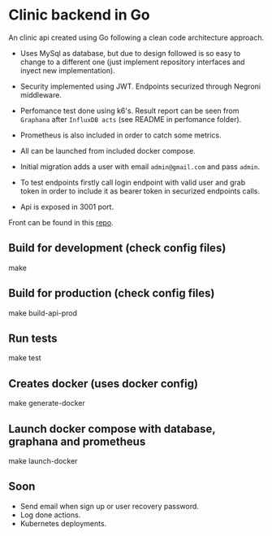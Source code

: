 # Clinic backend in Go

An clinic api created using Go following a clean code architecture approach.

- Uses MySql as database, but due to design followed is so easy to change to a different one (just implement repository interfaces and inyect new implementation). 

- Security implemented using JWT. Endpoints securized through Negroni middleware.

- Perfomance test done using k6's. Result report can be seen from `Graphana` after `InfluxDB acts` (see README in perfomance folder).
 
- Prometheus is also included in order to catch some metrics.

- All can be launched from included docker compose. 

- Initial migration adds a user with email `admin@gmail.com` and pass `admin`.  

- To test endpoints firstly call login endpoint with valid user and grab token in order to include it as bearer token in securized endpoints calls.

- Api is exposed in 3001 port.

Front can be found in this [repo](https://github.com/jahs-es/clinic_front).

## Build for development (check config files)

  make

## Build for production (check config files)

  make build-api-prod

## Run tests

  make test

## Creates docker (uses docker config)

  make generate-docker

## Launch docker compose with database, graphana and prometheus

  make launch-docker

## Soon

  - Send email when sign up or user recovery password.
  - Log done actions.
  - Kubernetes deployments.
